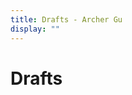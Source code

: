 ```yaml
---
title: Drafts - Archer Gu
display: ""
---
```


<div class="prose m-auto mb-8 select-none">
    <h1 class="mb-0">
        Drafts
    </h1>
</div>

<BlogList route-type="drafts" />
